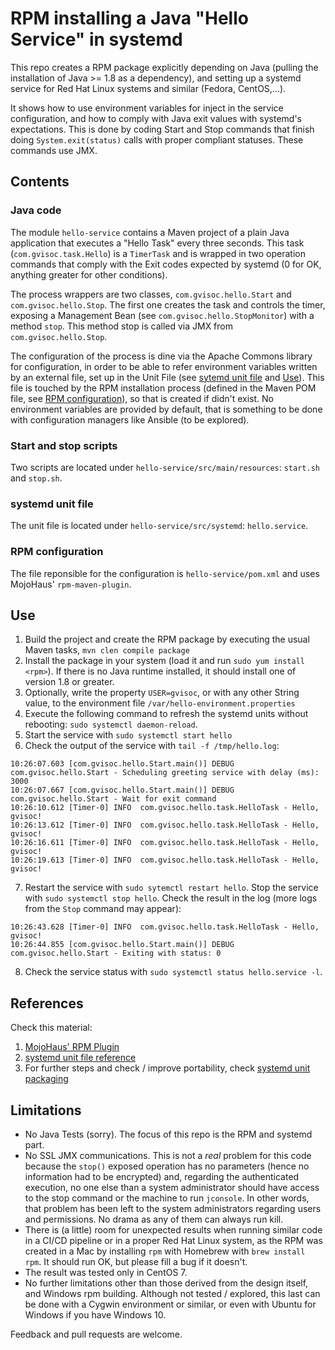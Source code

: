 # RPM installing a Java "Hello Service" in systemd
This repo creates a RPM package explicitly depending on Java (pulling the installation of Java >= 1.8 as a dependency), and setting up a systemd service for Red Hat Linux systems and similar (Fedora, CentOS,...). 

It shows how to use environment variables for inject in the service configuration, and how to comply with Java exit values with systemd's expectations. This is done by coding Start and Stop commands that finish doing `System.exit(status)` calls with proper compliant statuses. These commands use JMX.

## Contents
### Java code
The module `hello-service` contains a Maven project of a plain Java application that executes a "Hello Task" every three seconds. This task (`com.gvisoc.task.Hello`) is a `TimerTask` and is wrapped in two operation commands that comply with the Exit codes expected by systemd (0 for OK, anything greater for other conditions).

The process wrappers are two classes, `com.gvisoc.hello.Start` and `com.gvisoc.hello.Stop`. The first one creates the task and controls the timer, exposing a Management Bean (see `com.gvisoc.hello.StopMonitor`) with a method `stop`. This method stop is called via JMX from `com.gvisoc.hello.Stop`. 

The configuration of the process is dine via the Apache Commons library for configuration, in order to be able to refer environment variables written by an external file, set up in the Unit File (see [sytemd unit file](#systemd-unit-file) and [Use](#use)). This file is touched by the RPM installation process (defined in the Maven POM file, see [RPM configuration](#rpm-configuration)), so that is created if didn't exist. No environment variables are provided by default, that is something to be done with configuration managers like Ansible (to be explored).

### Start and stop scripts
Two scripts are located under `hello-service/src/main/resources`: `start.sh` and `stop.sh`.

### systemd unit file
The unit file is located under `hello-service/src/systemd`: `hello.service`.

### RPM configuration
The file reponsible for the configuration is `hello-service/pom.xml` and uses MojoHaus' `rpm-maven-plugin`.

## Use
1. Build the project and create the RPM package by executing the usual Maven tasks, `mvn clen compile package`
2. Install the package in your system (load it and run `sudo yum install <rpm>`). If there is no Java runtime installed, it should install one of version 1.8 or greater.
3. Optionally, write the property `USER=gvisoc`, or with any other String value, to the environment file `/var/hello-environment.properties`
4. Execute the following command to refresh the systemd units without rebooting: `sudo systemctl daemon-reload`.    
5. Start the service with `sudo systemctl start hello`
6. Check the output of the service with `tail -f /tmp/hello.log`:

```
10:26:07.603 [com.gvisoc.hello.Start.main()] DEBUG com.gvisoc.hello.Start - Scheduling greeting service with delay (ms): 3000
10:26:07.667 [com.gvisoc.hello.Start.main()] DEBUG com.gvisoc.hello.Start - Wait for exit command
10:26:10.612 [Timer-0] INFO  com.gvisoc.hello.task.HelloTask - Hello, gvisoc!
10:26:13.612 [Timer-0] INFO  com.gvisoc.hello.task.HelloTask - Hello, gvisoc!
10:26:16.611 [Timer-0] INFO  com.gvisoc.hello.task.HelloTask - Hello, gvisoc!
10:26:19.613 [Timer-0] INFO  com.gvisoc.hello.task.HelloTask - Hello, gvisoc!
```
7. Restart the service with `sudo sytemctl restart hello`. Stop the service with `sudo systemctl stop hello`. Check the result in the log (more logs from the `Stop` command may appear):
```
10:26:43.628 [Timer-0] INFO  com.gvisoc.hello.task.HelloTask - Hello, gvisoc!
10:26:44.855 [com.gvisoc.hello.Start.main()] DEBUG com.gvisoc.hello.Start - Exiting with status: 0
```
8. Check the service status with `sudo systemctl status hello.service -l`.

## References
Check this material:

1. [MojoHaus' RPM Plugin](https://www.mojohaus.org/rpm-maven-plugin/)
2. [systemd unit file reference](https://access.redhat.com/documentation/en-us/red_hat_enterprise_linux/7/html/system_administrators_guide/sect-managing_services_with_systemd-unit_files)
3. For further steps and check / improve portability, check [systemd unit packaging](https://access.redhat.com/documentation/en-us/red_hat_enterprise_linux/7/html/system_administrators_guide/sect-managing_services_with_systemd-unit_files)

## Limitations
* No Java Tests (sorry). The focus of this repo is the RPM and systemd part.
* No SSL JMX communications. This is not a *real* problem for this code because the `stop()` exposed operation has no parameters (hence no information had to be encrypted) and, regarding the authenticated execution, no one else than a system administrator should have access to the stop command or the machine to run `jconsole`. In other words, that problem has been left to the system administrators regarding users and permissions. No drama as any of them can always run kill.
* There is (a little) room for unexpected results when running similar code in a CI/CD pipeline or in a proper Red Hat Linux system, as the RPM was created in a Mac by installing `rpm` with Homebrew with `brew install rpm`. It should run OK, but please fill a bug if it doesn't.
* The result was tested only in CentOS 7.
* No further limitations other than those derived from the design itself, and Windows rpm building. Although not tested / explored, this last can be done with a Cygwin environment or similar, or even with Ubuntu for Windows if you have Windows 10. 

Feedback and pull requests are welcome.

